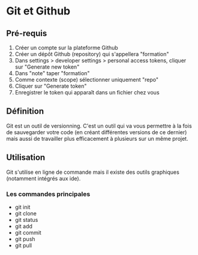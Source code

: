 # Git et Github

## Pré-requis

1. Créer un compte sur la plateforme Github
2. Créer un dépôt Github (repository) qui s'appellera "formation"
3. Dans settings > developer settings > personal access tokens, cliquer sur "Generate new token"
4. Dans "note" taper "formation"
5. Comme contexte (scope) sélectionner uniquement "repo"
6. Cliquer sur "Generate token"
7. Enregistrer le token qui apparaît dans un fichier chez vous

## Définition

Git est un outil de versionning. C'est un outil qui va vous permettre à la fois de sauvegarder votre code (en créant différentes versions de ce dernier) mais aussi de travailler plus efficacement à plusieurs sur un même projet.

## Utilisation

Git s'utilise en ligne de commande mais il existe des outils graphiques (notamment intégrés aux ide).

### Les commandes principales

* git init
* git clone
* git status
* git add
* git commit
* git push
* git pull